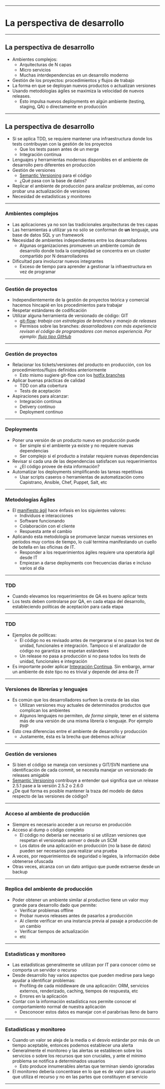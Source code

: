 ***
# La perspectiva de desarrollo
---
## La perspectiva de desarrollo

* Ambientes complejos:
  * Arquitecturas de N capas
  * Micro servicios
  * Muchas *inter*dependencias en un desarrollo moderno
* Gestión de los proyectos: procedimientos y flujos de trabajo
* La forma en que se deployan nuevos productos o actualizan versiones
* Usando metodologías ágiles se maximiza la velocidad de nuevos releases.
  * Ésto impulsa nuevos deployments en algún ambiente (testing, staging, QA) o
  directamente en producción
---
## La perspectiva de desarrollo

* Si se aplica TDD, se requiere mantener una infraestructura donde los
  tests contribuyan con la gestión de los proyectos
  * Que los tests pasen antes de un merge
  * Integración continua
* Lenguajes y herramientas modernas disponibles en el ambiente de desarrollo pero
  diferentes en producción
* Gestión de versiones
  * [Semantic Versioning](http://semver.org/) para el código
  * ¿Qué pasa con la base de datos?
* Replicar el ambiente de producción para analizar problemas, así como probar
  una actualización de versiones
* Necesidad de estadísticas y monitoreo

---
### Ambientes complejos
* Las aplicaciones ya no son las tradicionales arquitecturas de tres capas
* Las herramientas a utilizar ya no sólo se conforman de **un** lenguaje,
  una base de datos SQL y un framework
* Necesidad de ambientes independientes entre los desarrolladores
  * Algunas organizaciones promueven un ambiente común de desarrollo donde toda
    la complejidad se concentra en un cluster compartido por N desarrolladores
* Dificultad para involucrar nuevos integrantes
  * Exceso de tiempo para aprender a gestionar la infraestructura en vez de
    programar
---
### Gestión de proyectos
* Independientemente de la gestión de proyectos teórica y comercial hacemos
  hincapié en los procedimientos para trabajar
* Respetar estándares de codificación
* Utilizar alguna herramienta de versionado de código: GIT
  * [git-flow](https://github.com/nvie/gitflow): *trabajo con estrategias de branches y manejo de releases*
  * Permisos sobre las branches: *desarrolladores con más experiencia revisan el
    código de programadores con menos experiencia. Por ejemplo: [flujo tipo GitHub](https://guides.github.com/introduction/flow/)*
---
### Gestión de proyectos
* Relacionar los tickets/versiones del producto en producción, con los 
  procedimientos/flujos definidos anteriormente
  * Esto mismo sugiere git-flow con los [hotfix
    branches](http://nvie.com/posts/a-successful-git-branching-model/#hotfix-branches)
* Aplicar buenas prácticas de calidad 
  * TDD con alta cobertura
  * Tests de aceptación
* Aspiraciones para alcanzar:
  * Integración continua
  * Delivery continuo
  * Deployment continuo
---
### Deployments
* Poner una versión de un producto nuevo en producción puede
  * Ser simple si el ambiente ya existe y no requiere nuevas dependencias
  * Ser complejo si el producto a instalar requiere nuevas dependencias
* Revisar si cada una de las dependencias satisfacen sus requerimientos
  * ¿El código provee de ésta información?
* Automatizar los deployments simplificando las tareas repetitivas
  * Usar scripts caseros o herramientas de automatización como Capistrano,
    Ansible, Chef, Puppet, Salt, etc
---
### Metodologías Ágiles
* El [manifiesto ágil](http://www.agilemanifesto.org/iso/es/) hace énfasis en
  los siguientes valores:
  * Individuos e interacciones
  * Software funcionando
  * Colaboración con el cliente
  * Respuesta ante el cambio
* Aplicando esta metodología se promueve lanzar nuevas versiones en períodos muy
  cortos de tiempo, lo cuál termina manifestando un cuello de botella en las
  oficinas de IT.
  * Responder a los requerimientos ágiles requiere una operatoria ágil desde IT
  * Empiezan a darse deployments con frecuencias diarias e incluso varios al día
---
### TDD

* Cuando elevamos los requerimientos de QA es bueno aplicar tests
* Los tests deben controlarse por QA, en cada etapa del desarrollo, estableciendo
  políticas de aceptación para cada etapa
---
### TDD
* Ejemplos de políticas:
  * El código no es revisado antes de mergerarse si no pasan los test de unidad,
    funcionales e integración. Tampoco si el analizador de código no garantiza
    se respetan estándares
  * Un release no pasa a producción si no pasa todos los tests de unidad,
    funcionales e integración
* Es importante poder aplicar [Integración Continua](https://en.wikipedia.org/wiki/Continuous_integration). 
  Sin embargo, armar un ambiente de éste tipo no es trivial y depende del área
  de IT
---
### Versiones de librerías y lenguajes
* Es común que los desarrolladores surfeen la cresta de las olas
  * Utilizan versiones muy actuales de determinados productos que complican
    los ambientes
  * Algunos lenguajes no permiten, *de forma simple*, tener en el sistema más de una versión de una
    misma librería o lenguaje. Por ejemplo PHP
* Esto crea diferencias entre el ambiente de desarrollo y producción
  * Justamente, ésta es la brecha que debemos achicar
---
### Gestión de versiones

* Si bien el código se maneja con versiones y GIT/SVN mantiene una
  identificación de cada commit, se necesita manejar un versionado de releases
  amigable
* [Semantic Versioning](http://semver.org/) contribuye a entender qué significa
  que un release 2.5.1 pase a la versión 2.5.2 o 2.6.0
* ¿De qué forma es posible mantener la traza del modelo de datos respecto de las
  versiones de código?
---
### Acceso al ambiente de producción

* Siempre es necesario acceder a un recurso en producción
* Acceso al dump o código completo
  * El código no debería ser necesario si se utilizan versiones que respetan el
    versionado *semver* o desde un SCM
  * Los datos de una aplicación en producción (no la base de datos) pueden ser
    necesarios para realizar una prueba
* A veces, por requerimientos de seguridad o legales, la información debe
  obtenerse ofuscada
* Otras veces, alcanza con un dato antiguo que puede extraerse desde un backup
---
### Replica del ambiente de producción

* Poder obtener un ambiente similar al productivo tiene un valor muy grande para
  desarrollo dado que permite:
  * Verificar problemas offline
  * Probar nuevos releases antes de pasarlos a producción
  * Al cliente verificar en una instancia previa al pasaje a producción
    de un cambio
  * Verificar tiempos de actualización
  * etc
---
### Estadísticas y monitoreo

* Las estadísticas generalmente se utilizan por IT para conocer cómo se comporta
  un servidor o recurso
* Desde desarrollo hay varios aspectos que pueden medirse para luego ayudar a identificar
  problemas:
  * Profiling de cada middleware de una aplicación: ORM, servicios externos,
    renderizado, caching, tiempos de respuesta, etc
  * Errores en la aplicación
* Contar con la información estadística nos permite conocer el comportamiento
  normal de nuestra aplicación
  * Desconocer estos datos es manejar con el parabrisas lleno de barro
---
### Estadísticas y monitoreo
* Cuando un valor se aleja de la media o el desvío estándar por más de un tiempo
  aceptable, entonces podemos establecer una alerta
* Generalmente el monitoreo y las alertas se establecen sobre los servicios o
  sobre los recursos que son cruciales, y ante el mínimo problema se notifica a
  determinados usuarios
  * Esto produce innumerables alertas que terminan siendo ignoradas
* El monitoreo debería concentrase en lo que es de valor para el usuario que
  utiliza el recurso y no en las partes que constituyen el servicio
***
